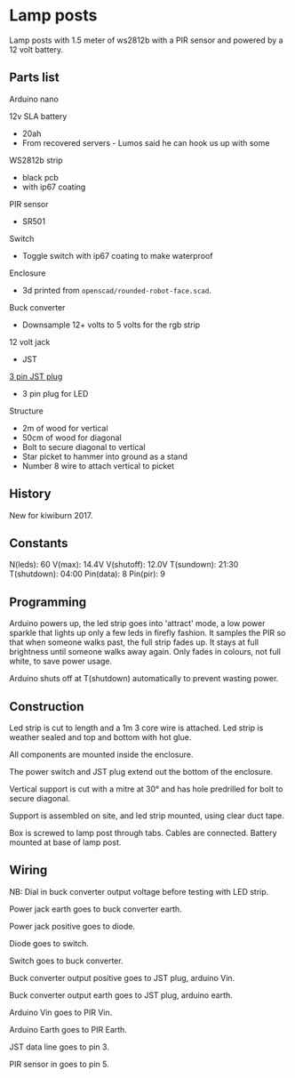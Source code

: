 # Lamp posts

Lamp posts with 1.5 meter of ws2812b with a PIR sensor and powered by a 12 volt battery.

## Parts list

Arduino nano

12v SLA battery
 * 20ah
 * From recovered servers - Lumos said he can hook us up with some

WS2812b strip
 * black pcb
 * with ip67 coating

PIR sensor
  * SR501

Switch
 * Toggle switch with ip67 coating to make waterproof

Enclosure
 * 3d printed from `openscad/rounded-robot-face.scad`.

Buck converter
 * Downsample 12+ volts to 5 volts for the rgb strip

12 volt jack
 * JST

[3 pin JST plug](http://www.aliexpress.com/item/20-Pair-3-Pin-JST-SM-Connectors-For-WS2812B-WS2811-WS2812-LED-Strip-Female-Male/1535958145.html)
 * 3 pin plug for LED

Structure
 * 2m of wood for vertical
 * 50cm of wood for diagonal
 * Bolt to secure diagonal to vertical
 * Star picket to hammer into ground as a stand
 * Number 8 wire to attach vertical to picket

## History

New for kiwiburn 2017.

## Constants

N(leds): 60
V(max): 14.4V
V(shutoff): 12.0V
T(sundown): 21:30
T(shutdown): 04:00
Pin(data): 8
Pin(pir): 9

## Programming

Arduino powers up, the led strip goes into 'attract' mode, a low power sparkle that lights up only a few leds in firefly fashion. It samples the PIR so that when someone walks past, the full strip fades up. It stays at full brightness until someone walks away again. Only fades in colours, not full white, to save power usage.

Arduino shuts off at T(shutdown) automatically to prevent wasting power.

## Construction

Led strip is cut to length and a 1m 3 core wire is attached. Led strip is weather sealed and top and bottom with hot glue.

All components are mounted inside the enclosure.

The power switch and JST plug extend out the bottom of the enclosure.

Vertical support is cut with a mitre at 30° and has hole predrilled for bolt to secure diagonal.

Support is assembled on site, and led strip mounted, using clear duct tape.

Box is screwed to lamp post through tabs. Cables are connected. Battery mounted at base of lamp post.

## Wiring

NB: Dial in buck converter output voltage before testing with LED strip.

Power jack earth goes to buck converter earth.

Power jack positive goes to diode.

Diode goes to switch. 

Switch goes to buck converter. 

Buck converter output positive goes to JST plug, arduino Vin.

Buck converter output earth goes to JST plug, arduino earth.

Arduino Vin goes to PIR Vin.

Arduino Earth goes to PIR Earth.

JST data line goes to pin 3.

PIR sensor in goes to pin 5.

